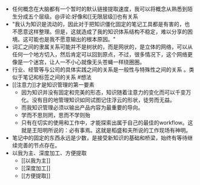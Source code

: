 - 任何概念在大脑都有一个暂时的默认链接提取速度，我可以将概念从熟悉到陌生分成五个层级。@评论:好像和[[无限层级]]也有关系
- "我认为知识是流动的，因此对于把知识僵化固定的笔记工具都是有害的，也不愿意这样整理。但是，这就造成了我的知识体系结构不稳定，难以分享的困境。这可能也是我不愿意输出的根本原因。"
- 词汇之间的隶属关系可能并不是树状的，而是网状的，是立体的网络，可以从任何一个地方切入，然后肯定可以回到原点，不过，很多情况下，这个网络更像是一个迷宫，让人一不小心就像无头苍蝇一样绕圈圈。
- 行业、经管等与公司的具体实践之间的关系是一般性与特殊性之间的关系 。类似于笔记和标签之间的关系 #想法
- [[注意力]]才是知识管理的第一要素
    - 因为知识并没有固定和完美的形态，知识随着注意力的变化而可以千变万化。没有目的地管理知识如同试图记住浮云的形状，徒劳而无益。
    - 而我知识管理必须以输出产品内容为最重要的导向。
    - 学而不思则罔，思而不学则殆
    - 只有在切实的使用和工作中，才能探索出属于自己的最佳的workflow。这就是王阳明所说的：必有事焉。这就是稻盛和夫所说的工作现场有神明。
- 笔记中的固定的东西永远是少数，是接受新知识的基础和桥梁，始终有等待继续完善的节点存在。
- 以我为主、深度加工、方便提取
    - [[以我为主]]
    - [[深度加工]]
    - [[方便提取]]
